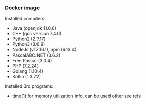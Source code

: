 ### Docker image

Installed compilers:

- Java (openjdk 11.0.6)
- C++ (gcc version 7.4.0)
- Python2 (2.7.17)
- Python3 (3.6.9)
- NodeJs (v12.16.1), npm (6.13.4)
- PascalABC.NET (3.6.2)
- Free Pascal (3.0.4)
- PHP (7.2.24)
- Golang (1.10.4)
- Kotlin (1.3.72)

Installed 3rd programs:

- [time(1)](http://man7.org/linux/man-pages/man1/time.1.html) for memory utilization info, can be used other see refs
